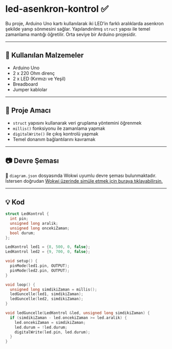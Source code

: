 # led-asenkron-kontrol ✅

Bu proje, Arduino Uno kartı kullanılarak iki LED’in farklı aralıklarda asenkron şekilde yanıp sönmesini sağlar. Yapılandırılmış `struct` yapısı ile temel zamanlama mantığı öğretilir. Orta seviye bir Arduino projesidir.

---

## 🔧 Kullanılan Malzemeler

- Arduino Uno  
- 2 x 220 Ohm direnç  
- 2 x LED (Kırmızı ve Yeşil)  
- Breadboard  
- Jumper kablolar  

---

## 🎯 Proje Amacı

- `struct` yapısını kullanarak veri gruplama yöntemini öğrenmek  
- `millis()` fonksiyonu ile zamanlama yapmak  
- `digitalWrite()` ile çıkış kontrolü yapmak  
- Temel donanım bağlantılarını kavramak  

---

## 📷 Devre Şeması

📁 `diagram.json` dosyasında Wokwi uyumlu devre şeması bulunmaktadır.  
İstersen doğrudan [Wokwi üzerinde simüle etmek için buraya tıklayabilirsin.](https://wokwi.com/projects/426591851373025281)

---

## 💡 Kod

```cpp
struct LedKontrol {
  int pin;
  unsigned long aralik;
  unsigned long oncekiZaman;
  bool durum;
};

LedKontrol led1 = {8, 500, 0, false};
LedKontrol led2 = {9, 700, 0, false};

void setup() {
  pinMode(led1.pin, OUTPUT);
  pinMode(led2.pin, OUTPUT);
}

void loop() {
  unsigned long simdikiZaman = millis();
  ledGuncelle(led1, simdikiZaman);
  ledGuncelle(led2, simdikiZaman);
}

void ledGuncelle(LedKontrol &led, unsigned long simdikiZaman) {
  if (simdikiZaman - led.oncekiZaman >= led.aralik) {
    led.oncekiZaman = simdikiZaman;
    led.durum = !led.durum;
    digitalWrite(led.pin, led.durum);
  }
}
